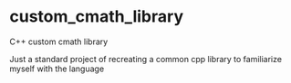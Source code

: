 # custom_cmath_library
C++ custom cmath library


Just a standard project of recreating a common cpp library to familiarize myself with the language
